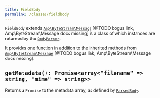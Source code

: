 ```yaml
---
title: FieldBody
permalink: /classes/fieldbody
---
```


`FieldBody` extends [`Amp\ByteStream\Message`](../../byte-stream/message) [@TODO bogus link, Amp\ByteStream\Message docs missing] is a class of which instances are returned by the [`BodyParser`](bodyparser.html).

It provides one function in addition to the inherited methods from [`Amp\ByteStream\Message`](../../byte-stream/message) [@TODO bogus link, Amp\ByteStream\Message docs missing].

## `getMetadata(): Promise<array<"filename" => string, "mime" => string>>`

Returns a `Promise` to the metadata array, as defined by [`ParsedBody`](parsedbody.html).
